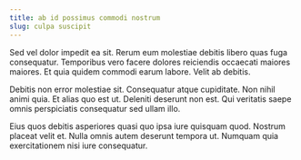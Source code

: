 ```yaml
---
title: ab id possimus commodi nostrum
slug: culpa suscipit
---
```


Sed vel dolor impedit ea sit. Rerum eum molestiae debitis libero quas fuga consequatur. Temporibus vero facere dolores reiciendis occaecati maiores maiores. Et quia quidem commodi earum labore. Velit ab debitis.

Debitis non error molestiae sit. Consequatur atque cupiditate. Non nihil animi quia. Et alias quo est ut. Deleniti deserunt non est. Qui veritatis saepe omnis perspiciatis consequatur sed ullam illo.

Eius quos debitis asperiores quasi quo ipsa iure quisquam quod. Nostrum placeat velit et. Nulla omnis autem deserunt tempora ut. Numquam quia exercitationem nisi iure consequatur.
